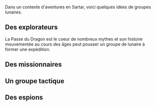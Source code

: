 Dans un contexte d'aventures en Sartar, voici quelques idées de groupes lunaires. 

## Des explorateurs

La Passe du Dragon est le coeur de nombreux mythes et son histoire mouvementée au cours des âges peut pousser un groupe de lunaire à former une expédition. 

## Des missionnaires 

## Un groupe tactique 

## Des espions 


